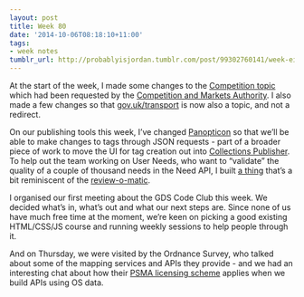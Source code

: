 ```yaml
---
layout: post
title: Week 80
date: '2014-10-06T08:18:10+11:00'
tags:
- week notes
tumblr_url: http://probablyisjordan.tumblr.com/post/99302760141/week-eighty
---
```

<p>At the start of the week, I made some changes to the <a href="https://www.gov.uk/competition">Competition topic</a> which had been requested by the <a href="https://www.gov.uk/government/organisations/competition-and-markets-authority">Competition and Markets Authority</a>. I also made a few changes so that <a href="https://www.gov.uk/transport">gov.uk/transport</a> is now also a topic, and not a redirect.</p>

<p>On our publishing tools this week, I&rsquo;ve changed <a href="https://github.com/alphagov/panopticon">Panopticon</a> so that we&rsquo;ll be able to make changes to tags through JSON requests - part of a broader piece of work to move the UI for tag creation out into <a href="https://github.com/alphagov/collections-publisher">Collections Publisher</a>. To help out the team working on User Needs, who want to &ldquo;validate&rdquo; the quality of a couple of thousand needs in the Need API, I built <a href="https://github.com/JordanHatch/need-validator">a thing</a> that&rsquo;s a bit reminiscent of the <a href="https://github.com/gds-attic/review-o-matic">review-o-matic</a>.</p>

<p>I organised our first meeting about the GDS Code Club this week. We decided what&rsquo;s in, what&rsquo;s out and what our next steps are. Since none of us have much free time at the moment, we&rsquo;re keen on picking a good existing HTML/CSS/JS course and running weekly sessions to help people through it.</p>

<p>And on Thursday, we were visited by the Ordnance Survey, who talked about some of the mapping services and APIs they provide - and we had an interesting chat about how their <a href="http://www.ordnancesurvey.co.uk/business-and-government/public-sector/mapping-agreements/psma-licensing.html">PSMA licensing scheme</a> applies when we build APIs using OS data.</p>
